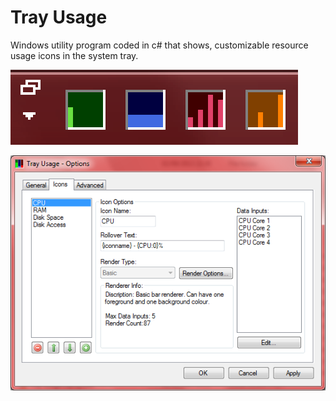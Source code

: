 Tray Usage
==========

Windows utility program coded in c# that shows, customizable resource usage icons in the system tray.

![Tray Usage Icons](github-data/tray-icons.png)

![Tray Usage Options](github-data/options-tray-icons.png)